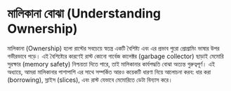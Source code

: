 # মালিকানা বোঝা (Understanding Ownership)

মালিকানা (Ownership) হলো রাস্টের সবচেয়ে স্বতন্ত্র একটি বৈশিষ্ট্য এবং এর প্রভাব পুরো প্রোগ্রামিং ভাষার উপর গভীরভাবে পড়ে। এই বৈশিষ্ট্যের কারণেই রাস্ট কোনো গার্বেজ কালেক্টর (garbage collector) ছাড়াই মেমোরি সুরক্ষার (memory safety) নিশ্চয়তা দিতে পারে, তাই মালিকানার কার্যপদ্ধতি বোঝা অত্যন্ত গুরুত্বপূর্ণ। এই অধ্যায়ে, আমরা মালিকানার পাশাপাশি এর সাথে সম্পর্কিত আরও কয়েকটি ধারণা নিয়ে আলোচনা করব: ধার করা (borrowing), স্লাইস (slices), এবং রাস্ট যেভাবে মেমোরিতে ডেটা বিন্যাস করে।